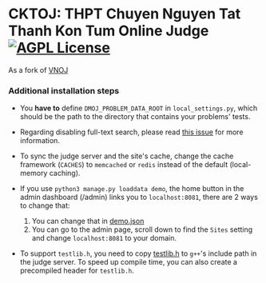 # CKTOJ: THPT Chuyen Nguyen Tat Thanh Kon Tum Online Judge [![AGPL License](https://img.shields.io/badge/license-AGPLv3.0-blue.svg)](http://www.gnu.org/licenses/agpl-3.0)

As a fork of [VNOJ](https://github.com/VNOI-Admin/OJ)


### Additional installation steps

- You **have to** define `DMOJ_PROBLEM_DATA_ROOT` in `local_settings.py`, which should be the path to the directory that contains your problems' tests.

- Regarding disabling full-text search, please read [this issue](https://github.com/VNOI-Admin/OJ/issues/4) for more information.

- To sync the judge server and the site's cache, change the cache framework (`CACHES`) to `memcached` or `redis` instead of the default (local-memory caching).

- If you use `python3 manage.py loaddata demo`, the home button in the admin dashboard (/admin) links you to `localhost:8081`, there are 2 ways to change that:

  1. You can change that in [demo.json](/judge/fixtures/demo.json)
  2. You can go to the admin page, scroll down to find the `Sites` setting and change `localhost:8081` to your domain.

- To support `testlib.h`, you need to copy [testlib.h](https://github.com/MikeMirzayanov/testlib/blob/master/testlib.h) to `g++`'s include path in the judge server. To speed up compile time, you can also create a precompiled header for `testlib.h`.

